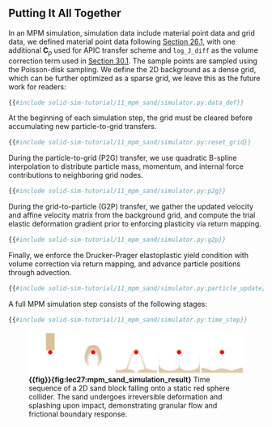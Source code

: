 ## Putting It All Together

In an MPM simulation, simulation data include material point data and grid data, we defined material point data following [Section 26.1](./lec26.1-material_particles.md), with one additional $\mathbf{C}_p$ used for APIC transfer scheme and `log_J_diff` as the volume correction term used in [Section 30.1](./lec30.1-drucker_prager.md). The sample points are sampled using the Poisson-disk sampling. We define the 2D background as a dense grid, which can be further optimized as a sparse grid, we leave this as the  future work for readers:

```python
{{#include solid-sim-tutorial/11_mpm_sand/simulator.py:data_def}}
```

At the beginning of each simulation step, the grid must be cleared before accumulating new particle-to-grid transfers.

```python
{{#include solid-sim-tutorial/11_mpm_sand/simulator.py:reset_grid}}
```

During the particle-to-grid (P2G) transfer, we use quadratic B-spline interpolation to distribute particle mass, momentum, and internal force contributions to neighboring grid nodes.

```python
{{#include solid-sim-tutorial/11_mpm_sand/simulator.py:p2g}}
```

During the grid-to-particle (G2P) transfer, we gather the updated velocity and affine velocity matrix from the background grid, and compute the trial elastic deformation gradient prior to enforcing plasticity via return mapping.

```python
{{#include solid-sim-tutorial/11_mpm_sand/simulator.py:g2p}}
```

Finally, we enforce the Drucker-Prager elastoplastic yield condition with volume correction via return mapping, and advance particle positions through advection.

```python
{{#include solid-sim-tutorial/11_mpm_sand/simulator.py:particle_update}}
```

A full MPM simulation step consists of the following stages:

```python
{{#include solid-sim-tutorial/11_mpm_sand/simulator.py:time_step}}
```

<figure>
    <center>
    <img src="img/lec30/mpm_sand_simulation_result.png">
    </center>
    <figcaption><b>{{fig}}{fig:lec27:mpm_sand_simulation_result}</b> Time sequence of a 2D sand block falling onto a static red sphere collider. The sand undergoes irreversible deformation and splashing upon impact, demonstrating granular flow and frictional boundary response. </figcaption>
</figure>